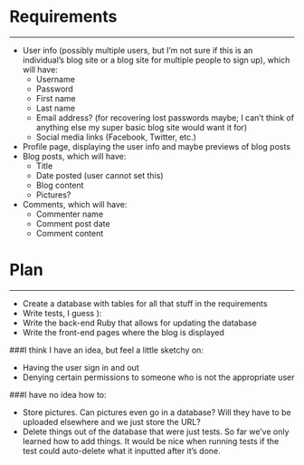 # Requirements
---

- User info (possibly multiple users, but I’m not sure if this is an individual’s blog site or a blog site for multiple people to sign up), which will have:
  - Username
  - Password
  - First name
  - Last name
  - Email address? (for recovering lost passwords maybe; I can’t think of anything else my super basic blog site would want it for)
  - Social media links (Facebook, Twitter, etc.)
- Profile page, displaying the user info and maybe previews of blog posts
- Blog posts, which will have:
  - Title
  - Date posted (user cannot set this)
  - Blog content
  - Pictures?
- Comments, which will have:
  - Commenter name
  - Comment post date
  - Comment content
  
# Plan
---

- Create a database with tables for all that stuff in the requirements
- Write tests, I guess ):
- Write the back-end Ruby that allows for updating the database
- Write the front-end pages where the blog is displayed

###I think I have an idea, but feel a little sketchy on:
- Having the user sign in and out
- Denying certain permissions to someone who is not the appropriate user

###I have no idea how to:
- Store pictures. Can pictures even go in a database? Will they have to be uploaded elsewhere and we just store the URL?
- Delete things out of the database that were just tests. So far we’ve only learned how to add things. It would be nice when running tests if the test could auto-delete what it inputted after it’s done.